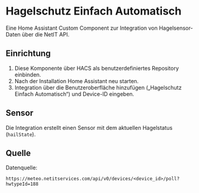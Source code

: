 # Hagelschutz Einfach Automatisch

Eine Home Assistant Custom Component zur Integration von Hagelsensor-Daten über die NetIT API.

## Einrichtung

1. Diese Komponente über HACS als benutzerdefiniertes Repository einbinden.
2. Nach der Installation Home Assistant neu starten.
3. Integration über die Benutzeroberfläche hinzufügen („Hagelschutz Einfach Automatisch“) und Device-ID eingeben.

## Sensor

Die Integration erstellt einen Sensor mit dem aktuellen Hagelstatus (`hailState`).

## Quelle

Datenquelle:
```
https://meteo.netitservices.com/api/v0/devices/<device_id>/poll?hwtypeId=188
```